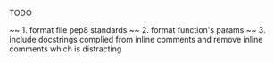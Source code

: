 TODO 

~~ 1. format file pep8 standards 
~~ 2. format function's params
~~ 3. include docstrings complied from inline comments and remove inline comments which is distracting

